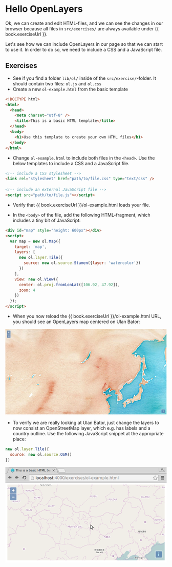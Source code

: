 # Hello OpenLayers

Ok, we can create and edit HTML-files, and we can see the changes in our browser because all files in `src/exercises/` are always available under {{ book.exerciseUrl }}.

Let's see how we can include OpenLayers in our page so that we can start to use it. In order to do so, we need to include a CSS and a JavaScript file.

## Exercises

* See if you find a folder `lib/ol/` inside of the `src/exercise/`-folder. It should contain two files: `ol.js` and `ol.css`
* Create a new `ol-example.html` from the basic template

```html
<!DOCTYPE html>
<html>
  <head>
    <meta charset="utf-8" />
    <title>This is a basic HTML template</title>
  </head>
  <body>
    <h1>Use this template to create your own HTML files</h1>
  </body>
</html>
```

* Change `ol-example.html` to include both files in the `<head>`. Use the below templates to include a CSS and a JavaScript file.

```html
<!-- include a CSS stylesheet -->
<link rel="stylesheet" href="path/to/file.css" type="text/css" />

<!-- include an external JavaScript file -->
<script src="path/to/file.js"></script>
```

* Verify that {{ book.exerciseUrl }}/ol-example.html loads your file.

* In the `<body>` of the file, add the following HTML-fragment, which includes a tiny bit of JavaScript:

```html
<div id="map" style="height: 600px"></div>
<script>
  var map = new ol.Map({
    target: 'map',
    layers: [
      new ol.layer.Tile({
        source: new ol.source.Stamen({layer: 'watercolor'})
      })
    ],
    view: new ol.View({
      center: ol.proj.fromLonLat([106.92, 47.92]),
      zoom: 4
    })
  });
</script>
```

* When you now reload the {{ book.exerciseUrl }}/ol-example.html URL, you should see an OpenLayers map centered on Ulan Bator:

![A very basic OpenLayers map](hello-ol.png)

* To verify we are really looking at Ulan Bator, just change the layers to now consist an OpenStreetMap layer, which e.g. has labels and a country outline. Use the following JavaScript snippet at the appropriate place:

```js
new ol.layer.Tile({
  source: new ol.source.OSM()
})
```

![Say "hi" to the OSM layer](hello-osm.png)

